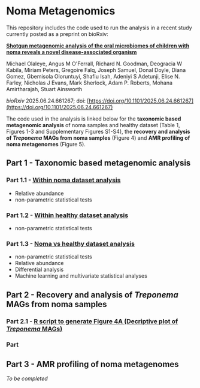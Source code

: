# Noma Metagenomics

This repository includes the code used to run the analysis in a recent study currently posted as a preprint on bioRxiv:

[**Shotgun metagenomic analysis of the oral microbiomes of children with noma reveals a novel disease-associated organism**](https://doi.org/10.1101/2025.06.24.661267)

Michael Olaleye, Angus M O'Ferrall, Richard N. Goodman, Deogracia W Kabila, Miriam Peters, Gregoire Falq, Joseph Samuel, Donal Doyle, Diana Gomez, Gbemisola Oloruntuyi, Shafiu Isah, Adeniyi S Adetunji, Elise N. Farley, Nicholas J Evans, Mark Sherlock, Adam P. Roberts, Mohana Amirtharajah, Stuart Ainsworth

*bioRxiv* 2025.06.24.661267; doi: [https://doi.org/10.1101/2025.06.24.661267](https://doi.org/10.1101/2025.06.24.661267)

The code used in the analysis is linked below for the **taxonomic based metagenomic analysis** of noma samples and healthy dataset (Table 1, Figures 1-3 and Supplementary Figures S1-S4), the **recovery and analysis of *Treponema* MAGs from noma samples** (Figure 4) and  **AMR profiling of noma metagenomes** (Figure 5).

## Part 1 - Taxonomic based metagenomic analysis

### Part 1.1 - [Within noma dataset analysis](https://rngoodman.github.io/noma-metagenomics/code/Noma_swab_vs_saliva.html)
* Relative abundance
* non-parametric statistical tests

### Part 1.2 - [Within healthy dataset analysis](https://rngoodman.github.io/noma-metagenomics/code/Healthy_vs_healthy.html)
* non-parametric statistical tests 

### Part 1.3 - [Noma vs healthy dataset analysis](https://rngoodman.github.io/noma-metagenomics/code/Noma_vs_healthy.html)
* non-parametric statistical tests 
* Relative abundance
* Differential analysis
* Machine learning and multivariate statistical analyses

## Part 2 - Recovery and analysis of *Treponema* MAGs from noma samples

### Part 2.1 - [R script to generate Figure 4A (Decriptive plot of *Treponema* MAGs)](https://github.com/rngoodman/noma-metagenomics/blob/main/code/Treponema_MAGs.R)

### Part

## Part 3 - AMR profiling of noma metagenomes

*To be completed*
